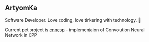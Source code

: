 ## ArtyomKa 

Software Developer. Love coding, love tinkering with technology. :penguin:

Current pet project is  [cnncpp](https://github.com/ArtyomKa/cnncpp) - implementaion of Convolution Neural Network in CPP



